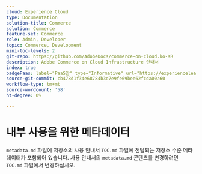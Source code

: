 ```yaml
---
cloud: Experience Cloud
type: Documentation
solution-title: Commerce
solution: Commerce
feature-set: Commerce
role: Admin, Developer
topic: Commerce, Development
mini-toc-levels: 2
git-repo: https://github.com/AdobeDocs/commerce-on-cloud.ko-KR
description: Adobe Commerce on Cloud Infrastructure 안내서
index: true
badgePaas: label="PaaS만" type="Informative" url="https://experienceleague.adobe.com/ko/docs/commerce/user-guides/product-solutions" tooltip="Adobe Commerce 온 클라우드 프로젝트(Adobe 관리 PaaS 인프라) 및 온프레미스 프로젝트에만 적용됩니다."
source-git-commit: cb478d1f34e68784b3d7e9fe69bee62fcda00a60
workflow-type: tm+mt
source-wordcount: '58'
ht-degree: 0%

---
```



# 내부 사용을 위한 메타데이터

`metadata.md` 파일에 저장소의 사용 안내서 `TOC.md` 파일에 전달되는 저장소 수준 메타데이터가 포함되어 있습니다. 사용 안내서의 `metadata.md` 콘텐츠를 변경하려면 `TOC.md` 파일에서 변경하십시오.
